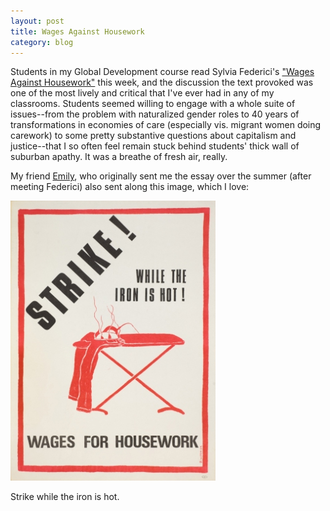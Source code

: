 ```yaml
---
layout: post
title: Wages Against Housework
category: blog
---
```


Students in my Global Development course read Sylvia Federici's ["Wages Against Housework"](https://caringlabor.files.wordpress.com/2010/11/federici-wages-against-housework.pdf) this week, and the discussion the text provoked was one of the most lively and critical that I've ever had in any of my classrooms. Students seemed willing to engage with a whole suite of issues--from the problem with naturalized gender roles to 40 years of transformations in economies of care (especially vis. migrant women doing carework) to some pretty substantive questions about capitalism and justice--that I so often feel remain stuck behind students' thick wall of suburban apathy. It was a breathe of fresh air, really.

My friend [Emily](http://syr.academia.edu/EmilyMitchellEaton), who originally sent me the essay over the summer (after meeting Federici) also sent along this image, which I love:

![strike](/img/strike.jpg)

Strike while the iron is hot.
